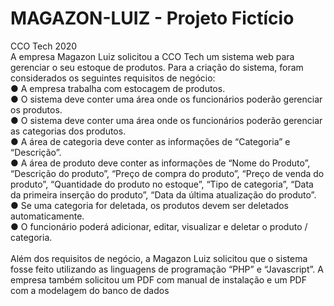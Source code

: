 # MAGAZON-LUIZ - Projeto Fictício

CCO Tech 2020<br>
A empresa Magazon Luiz solicitou a CCO Tech um sistema web para gerenciar o
seu estoque de produtos. Para a criação do sistema, foram considerados os seguintes
requisitos de negócio:
<br>
● A empresa trabalha com estocagem de produtos.<br>
● O sistema deve conter uma área onde os funcionários poderão gerenciar os
produtos.<br>
● O sistema deve conter uma área onde os funcionários poderão gerenciar as
categorias dos produtos.<br>
● A área de categoria deve conter as informações de “Categoria” e “Descrição”.<br>
● A área de produto deve conter as informações de “Nome do Produto”, “Descrição do
produto”, “Preço de compra do produto”, “Preço de venda do produto”, “Quantidade
do produto no estoque”, “Tipo de categoria”, “Data da primeira inserção do produto”,
“Data da última atualização do produto”.<br>
● Se uma categoria for deletada, os produtos devem ser deletados automaticamente.<br>
● O funcionário poderá adicionar, editar, visualizar e deletar o produto / categoria.<br><br>
Além dos requisitos de negócio, a Magazon Luiz solicitou que o sistema fosse feito
utilizando as linguagens de programação “PHP” e “Javascript”. A empresa também solicitou
um PDF com manual de instalação e um PDF com a modelagem do banco de dados
